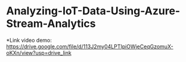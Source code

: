 # Analyzing-IoT-Data-Using-Azure-Stream-Analytics
*Link video demo: https://drive.google.com/file/d/113J2my04LPTIpiOWjeCeqGzomuX-oKXn/view?usp=drive_link
